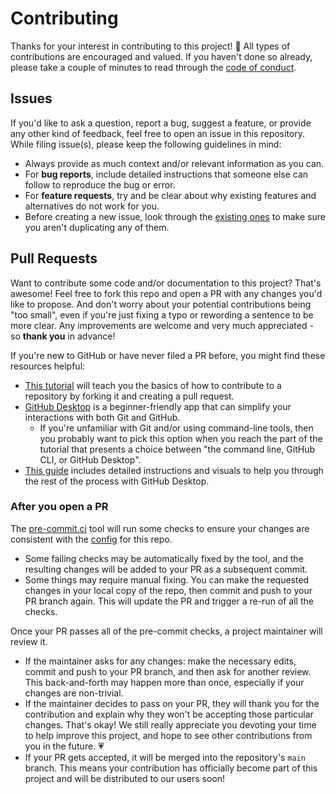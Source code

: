 # Contributing

Thanks for your interest in contributing to this project! 💖 All types of
contributions are encouraged and valued. If you haven't done so already, please
take a couple of minutes to read through the [code of conduct](./CODE_OF_CONDUCT.md).

## Issues

If you'd like to ask a question, report a bug, suggest a feature, or provide
any other kind of feedback, feel free to open an issue in this repository.
While filing issue(s), please keep the following guidelines in mind:

- Always provide as much context and/or relevant information as you can.
- For **bug reports**, include detailed instructions that someone else can
  follow to reproduce the bug or error.
- For **feature requests**, try and be clear about why existing features and
  alternatives do not work for you.
- Before creating a new issue, look through the [existing ones](/issues?q=is%3Aissue)
  to make sure you aren't duplicating any of them.

## Pull Requests

Want to contribute some code and/or documentation to this project? That's
awesome! Feel free to fork this repo and open a PR with any changes you'd like
to propose. And don't worry about your potential contributions being "too
small", even if you're just fixing a typo or rewording a sentence to be more
clear. Any improvements are welcome and very much appreciated - so **thank you**
in advance!

If you're new to GitHub or have never filed a PR before, you might
find these resources helpful:
- [This tutorial](https://docs.github.com/en/get-started/quickstart/contributing-to-projects)
  will teach you the basics of how to contribute to a repository by forking it
  and creating a pull request.
- [GitHub Desktop](https://desktop.github.com/) is a beginner-friendly app that
  can simplify your interactions with both Git and GitHub.
  - If you're unfamiliar with Git and/or using command-line tools, then you
    probably want to pick this option when you reach the part of the tutorial
    that presents a choice between "the command line, GitHub CLI, or GitHub
    Desktop".
- [This guide](https://docs.github.com/en/desktop/contributing-and-collaborating-using-github-desktop/adding-and-cloning-repositories/cloning-and-forking-repositories-from-github-desktop#forking-a-repository)
  includes detailed instructions and visuals to help you through the rest of
  the process with GitHub Desktop.

### After you open a PR

The [pre-commit.ci](https://pre-commit.ci/) tool will run some checks to ensure
your changes are consistent with the [config](/.pre-commit-config.yaml) for this repo.
- Some failing checks may be automatically fixed by the tool, and the resulting
  changes will be added to your PR as a subsequent commit.
- Some things may require manual fixing. You can make the requested changes in
  your local copy of the repo, then commit and push to your PR branch again.
  This will update the PR and trigger a re-run of all the checks.

Once your PR passes all of the pre-commit checks, a project maintainer will
review it.
- If the maintainer asks for any changes: make the necessary edits, commit and
  push to your PR branch, and then ask for another review. This back-and-forth
  may happen more than once, especially if your changes are non-trivial.
- If the maintainer decides to pass on your PR, they will thank you for the
  contribution and explain why they won't be accepting those particular changes.
  That's okay! We still really appreciate you devoting your time to help improve
  this project, and hope to see other contributions from you in the future. 💗
- If your PR gets accepted, it will be merged into the repository's `main`
  branch. This means your contribution has officially become part of this
  project and will be distributed to our users soon!
